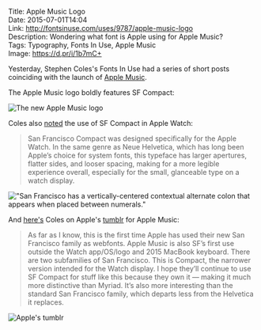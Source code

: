 Title: Apple Music Logo  
Date: 2015-07-01T14:04  
Link: http://fontsinuse.com/uses/9787/apple-music-logo  
Description: Wondering what font is Apple using for Apple Music?  
Tags: Typography, Fonts In Use, Apple Music  
Image: https://d.pr/i/1b7mC+  

Yesterday, Stephen Coles's Fonts In Use had a series of short posts coinciding with the launch of [Apple Music][1]. 

The Apple Music logo boldly features SF Compact:

![The new Apple Music logo](https://d.pr/i/1b7mC+ "Apple Music Logo")

Coles also [noted][2] the use of SF Compact in Apple Watch:

> San Francisco Compact was designed specifically for the Apple Watch. In the same genre as Neue Helvetica, which has long been Apple’s choice for system fonts, this typeface has larger apertures, flatter sides, and looser spacing, making for a more legible experience overall, especially for the small, glanceable type on a watch display.

!["San Francisco has a vertically-centered contextual alternate colon that appears when placed between numerals."](https://d.pr/i/12c69+ "Apple Watch")
<!-- {.screenshot .applewatch} -->

And [here's][3] Coles on Apple's [tumblr][4] for Apple Music:

> As far as I know, this is the first time Apple has used their new San Francisco family as webfonts. Apple Music is also SF’s first use outside the Watch app/OS/logo and 2015 MacBook keyboard. There are two subfamilies of San Francisco. This is Compact, the narrower version intended for the Watch display. I hope they’ll continue to use SF Compact for stuff like this because they own it — making it much more distinctive than Myriad. It’s also more interesting than the standard San Francisco family, which departs less from the Helvetica it replaces.

![Apple's tumblr](http://assets.fontsinuse.com/static/use-media-items/31/30548/full-2430x1776/5593308d/Apple%20Music%20tumblr.png "Apple's tumblr Page")

[1]: http://sixcolors.com/post/2015/06/apple-music-first-looks-trumpet-curation-over-algorithms/ "Six Colors on Apple Music's curation"
[2]: http://fontsinuse.com/uses/9788/apple-watch-os-watchos "Fonts In Use: watchOS"
[3]: http://fontsinuse.com/uses/9786/apple-music-tumblr-site "Fonts In Use: Apple Music tumblr"
[4]: http://applemusic.tumblr.com/ "Apple Music on tumblr"